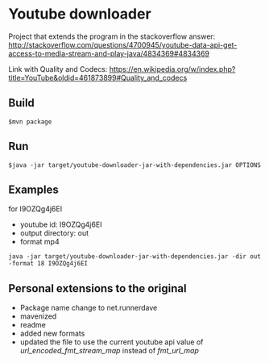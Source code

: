 # Youtube downloader

Project that extends the program in the stackoverflow answer: 
http://stackoverflow.com/questions/4700945/youtube-data-api-get-access-to-media-stream-and-play-java/4834369#4834369

Link with Quality and Codecs: 
https://en.wikipedia.org/w/index.php?title=YouTube&oldid=461873899#Quality_and_codecs

## Build
``$mvn package``

## Run
``$java -jar target/youtube-downloader-jar-with-dependencies.jar OPTIONS``

## Examples

for I9OZQg4j6EI
* youtube id: I9OZQg4j6EI 
* output directory: out
* format mp4

``java -jar target/youtube-downloader-jar-with-dependencies.jar -dir out -format 18 I9OZQg4j6EI``

## Personal extensions to the original
* Package name change to net.runnerdave
* mavenized
* readme
* added new formats
* updated the file to use the current youtube api value of _url_encoded_fmt_stream_map_ instead of _fmt_url_map_